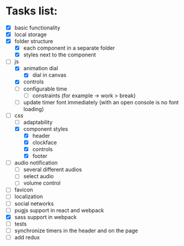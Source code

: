 # Tasks list:

- [x] basic functionality
- [x] local storage
- [x] folder structure
  - [x] each component in a separate folder
  - [x] styles next to the component
- [ ] js
  - [x] animation dial
    - [x] dial in canvas
  - [x] controls
  - [ ] configurable time
    - [ ] constraints (for example -> work > break)
  - [ ] update timer font immediately (with an open console is no font loading)
- [ ] css
  - [ ] adaptability
  - [x] component styles
    - [x] header
    - [x] clockface
    - [x] controls
    - [x] footer
- [ ] audio notification
  - [ ] several different audios
  - [ ] select audio
  - [ ] volume control
- [ ] favicon
- [ ] localization
- [ ] social networks
- [ ] pugjs support in react and webpack
- [x] sass support in webpack
- [ ] tests
- [ ] synchronize timers in the header and on the page
- [ ] add redux